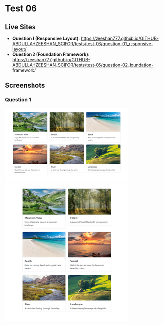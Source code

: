 # Test 06

## Live Sites

- **Question 1 (Responsive Layout)**: <https://zeeshan777.github.io/GITHUB-ABDULLAHZEESHAN_SCIFOR/tests/test-06/question-01_responsive-layout/>
- **Question 2 (Foundation Framework)**: <https://zeeshan777.github.io/GITHUB-ABDULLAHZEESHAN_SCIFOR/tests/test-06/question-02_foundation-framework/>

## Screenshots

### Question 1

<img src="./question-01_responsive-layout/Large Screen Output.png" alt="" width="400">

<img src="./question-01_responsive-layout/Medium Screen Output.png" alt="" width="400">

<img src="./question-01_responsive-layout/index.html" alt="" width="400">

